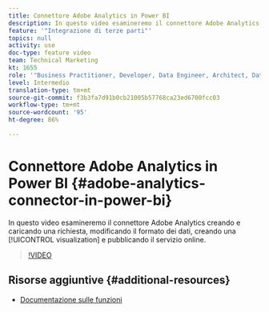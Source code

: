 ```yaml
---
title: Connettore Adobe Analytics in Power BI
description: In questo video esamineremo il connettore Adobe Analytics creando e caricando una richiesta, modificando il formato dei dati, creando una visualizzazione e pubblicando il servizio online.
feature: '"Integrazione di terze parti"'
topics: null
activity: use
doc-type: feature video
team: Technical Marketing
kt: 1655
role: '"Business Practitioner, Developer, Data Engineer, Architect, Data Architect, Administrator, Leader"'
level: Intermedio
translation-type: tm+mt
source-git-commit: f3b3fa7d91b0cb21005b57768ca23ed6700fcc03
workflow-type: tm+mt
source-wordcount: '95'
ht-degree: 86%

---
```



# Connettore Adobe Analytics in Power BI {#adobe-analytics-connector-in-power-bi}

In questo video esamineremo il connettore Adobe Analytics creando e caricando una richiesta, modificando il formato dei dati, creando una [!UICONTROL visualization] e pubblicando il servizio online.

>[!VIDEO](https://video.tv.adobe.com/v/23130/?quality=12)

## Risorse aggiuntive {#additional-resources}

* [Documentazione sulle funzioni](https://docs.microsoft.com/it-it/power-bi/desktop-connect-adobe-analytics)
